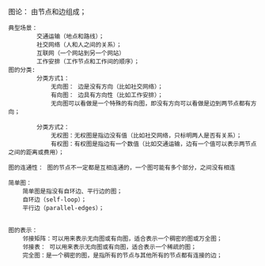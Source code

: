图论： 由节点和边组成；

    典型场景：
            交通运输（地点和路线）；
            社交网络（人和人之间的关系）；
            互联网（一个网站到另一个网站）
            工作安排（工作节点和工作间的顺序）；
    图的分类: 
            分类方式1：
                无向图： 边是没有方向（比如社交网络）；
                有向图： 边具有方向性（比如工作安排）；
                无向图可以看做是一个特殊的有向图，即没有方向可以看做是边到两节点都有方向；
                
            分类方式2：
                无权图：无权图是指边没有值（比如社交网络，只标明两人是否有关系）；
                有权图：有权图是指边有一个数值（比如交通运输，边有一个值可以表示两节点之间的距离或费用）；
    
    图的连通性： 图的节点不一定都是互相连通的，一个图可能有多个部分，之间没有相连
    
    简单图：
        简单图是指没有自环边、平行边的图；
        自环边（self-loop）；
        平行边（parallel-edges）；
        
        
    图的表示：
        邻接矩阵：可以用来表示无向图或有向图，适合表示一个稠密的图或万全图；
        邻接表： 可以用来表示无向图或有向图，适合表示一个稀疏的图；
        完全图：是一个稠密的图，是指所有的节点与其他所有的节点都有连接的边；
    
            
     
        
        